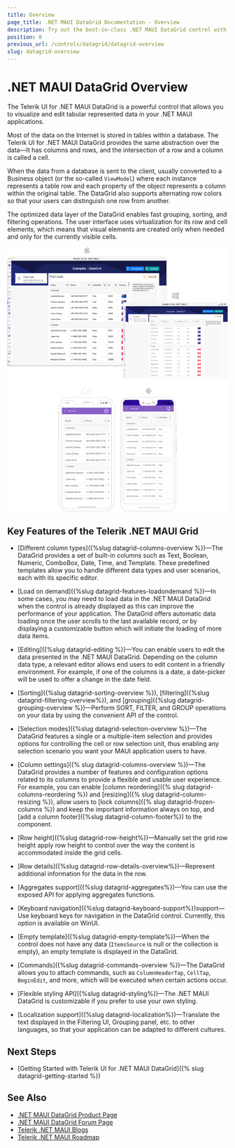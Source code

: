 ```yaml
---
title: Overview
page_title: .NET MAUI DataGrid Documentation - Overview
description: Try out the best-in-class .NET MAUI DataGrid control with out-of-the-box support for operations like sorting, filtering and grouping, editing, and more.
position: 0
previous_url: /controls/datagrid/datagrid-overview
slug: datagrid-overview
---
```


# .NET MAUI DataGrid Overview

The Telerik UI for .NET MAUI DataGrid is a powerful control that allows you to visualize and edit tabular represented data in your .NET MAUI applications.

Most of the data on the Internet is stored in tables within a database. The Telerik UI for .NET MAUI DataGrid provides the same abstraction over the data&mdash;It has columns and rows, and the intersection of a row and a column is called a cell.

When the data from a database is sent to the client, usually converted to a Business object (or the so-called `ViewModel`) where each instance represents a table row and each property of the object represents a column within the original table. The DataGrid also supports alternating row colors so that your users can distinguish one row from another.

The optimized data layer of the DataGrid enables fast grouping, sorting, and filtering operations. The user interface uses virtualization for its row and cell elements, which means that visual elements are created only when needed and only for the currently visible cells.

![.NET MAUI DataGrid Overview](images/datagrid-overview.png "Telerik .NET MAUI DataGrid")

## Key Features of the Telerik .NET MAUI Grid

* [Different column types]({%slug datagrid-columns-overview %})&mdash;The DataGrid provides a set of built-in columns such as Text, Boolean, Numeric, ComboBox, Date, Time, and Template. These predefined templates allow you to handle different data types and user scenarios, each with its specific editor.

* [Load on demand]({%slug datagrid-features-loadondemand %})&mdash;In some cases, you may need to load data in the .NET MAUI DataGrid when the control is already displayed as this can improve the performance of your application. The DataGrid offers automatic data loading once the user scrolls to the last available record, or by displaying a customizable button which will initiate the loading of more data items.

* [Editing]({%slug datagrid-editing %})&mdash;You can enable users to edit the data presented in the .NET MAUI DataGrid. Depending on the column data type, a relevant editor allows end users to edit content in a friendly environment. For example, if one of the columns is a date, a date-picker will be used to offer a change in the date field.

* [Sorting]({%slug datagrid-sorting-overview %}), [filtering]({%slug datagrid-filtering-overview%}), and [grouping]({%slug datagrid-grouping-overview %})&mdash;Perform SORT, FILTER, and GROUP operations on your data by using the convenient API of the control.

* [Selection modes]({%slug datagrid-selection-overview %})&mdash;The DataGrid features a single or a multiple-item selection and provides options for controlling the cell or row selection unit, thus enabling any selection scenario you want your MAUI application users to have.

* [Column settings]({% slug datagrid-columns-overview %})&mdash;The DataGrid provides a number of features and configuration options related to its columns to provide a flexible and usable user experience. For example, you can enable [column reordering]({% slug datagrid-columns-reordering %}) and [resizing]({% slug datagrid-column-resizing %}), allow users to [lock columns]({% slug datagrid-frozen-columns %}) and keep the important information always on top, and [add a column footer]({%slug datagrid-column-footer%}) to the component.

* [Row height]({%slug datagrid-row-height%})&mdash;Manually set the grid row height apply row height to control over the way the content is accommodated inside the grid cells.

* [Row details]({%slug datagrid-row-details-overview%})&mdash;Represent additional information for the data in the row.

* [Aggregates support]({%slug datagrid-aggregates%})&mdash;You can use the exposed API for applying aggregates functions.

* [Keyboard navigation]({%slug datagrid-keyboard-support%})support&mdash;Use keyboard keys for navigation in the DataGrid control. Currently, this option is available on WinUI.

* [Empty template]({%slug datagrid-empty-template%})&mdash;When the control does not have any data (`ItemsSource` is null or the collection is empty), an empty template is displayed in the DataGrid.

* [Commands]({%slug datagrid-commands-overview %})&mdash;The DataGrid allows you to attach commands, such as `ColumnHeaderTap`, `CellTap`, `BeginEdit`, and more, which will be executed when certain actions occur.

* [Flexible styling API]({%slug datagrid-styling%})&mdash;The .NET MAUI DataGrid is customizable if you prefer to use your own styling.

* [Localization support]({%slug datagrid-localization%})&mdash;Translate the text displayed in the Filtering UI, Grouping panel, etc. to other languages, so that your application can be adapted to different cultures.


## Next Steps

- [Getting Started with Telerik UI for .NET MAUI DataGrid]({% slug datagrid-getting-started %})

## See Also

- [.NET MAUI DataGrid Product Page](https://www.telerik.com/maui-ui/datagrid)
- [.NET MAUI DataGrid Forum Page](https://www.telerik.com/forums/maui?tagId=1801)
- [Telerik .NET MAUI Blogs](https://www.telerik.com/blogs/mobile-net-maui)
- [Telerik .NET MAUI Roadmap](https://www.telerik.com/support/whats-new/maui-ui/roadmap)
